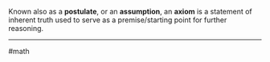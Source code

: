 Known also as a **postulate**, or an **assumption**, an **axiom** is a statement of inherent truth used to serve as a premise/starting point for further reasoning.

---
#math 